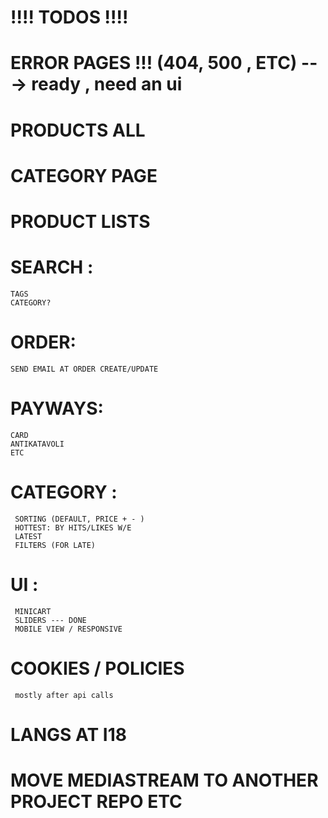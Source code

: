 # !!!! TODOS !!!!

# ERROR PAGES !!! (404, 500 , ETC) ---> ready , need an ui

# PRODUCTS ALL
# CATEGORY PAGE
# PRODUCT LISTS

# SEARCH :
```
TAGS
CATEGORY?
```

# ORDER:
```
SEND EMAIL AT ORDER CREATE/UPDATE
```
# PAYWAYS:
```
CARD
ANTIKATAVOLI
ETC
```

# CATEGORY :
```
 SORTING (DEFAULT, PRICE + - )
 HOTTEST: BY HITS/LIKES W/E
 LATEST
 FILTERS (FOR LATE)
```

# UI :
```
 MINICART
 SLIDERS --- DONE
 MOBILE VIEW / RESPONSIVE
```

# COOKIES / POLICIES

```
 mostly after api calls
```
# LANGS AT I18
# MOVE MEDIASTREAM TO ANOTHER PROJECT REPO ETC
